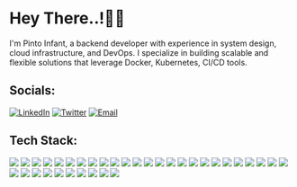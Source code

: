 <h1 align="">Hey There..!👨‍💻</h1>
<p align="">I'm Pinto Infant, a backend developer with experience in system design, cloud infrastructure, and DevOps. I specialize in building scalable and flexible solutions that leverage Docker, Kubernetes, CI/CD tools.</p>

##  Socials:
[![LinkedIn](https://img.shields.io/badge/LinkedIn--informational?style=flat&logo=LinkedIn&logoColor=white&color=fff)](https://linkedin.com/in/pinto-infant) [![Twitter](https://img.shields.io/badge/Twitter--informational?style=flat&logo=Twitter&logoColor=white&color=fff)](https://twitter.com/pintoinfant) [![Email](https://img.shields.io/badge/Gmail--informational?style=flat&logo=Gmail&logoColor=white&color=fff)](mailto:pintoinfantvalan@gmail.com) 


##  Tech Stack:
<img src="https://img.shields.io/badge/HTML5--informational?style=flat&logo=HTML5&logoColor=white&color=fff">&nbsp;<img src="https://img.shields.io/badge/Javascript--informational?style=flat&logo=Javascript&logoColor=white&color=fff">&nbsp;<img src="https://img.shields.io/badge/Python--informational?style=flat&logo=Python&logoColor=white&color=fff">&nbsp;<img src="https://img.shields.io/badge/Markdown--informational?style=flat&logo=Markdown&logoColor=white&color=fff">&nbsp;<img src="https://img.shields.io/badge/Shell Script--informational?style=flat&logo=gnu-bash&logoColor=white&color=fff">&nbsp;<img src="https://img.shields.io/badge/Typescript--informational?style=flat&logo=Typescript&logoColor=white&color=fff">&nbsp;<img src="https://img.shields.io/badge/Azure--informational?style=flat&logo=Azure-devops&logoColor=white&color=fff">&nbsp;<img src="https://img.shields.io/badge/Cloudflare--informational?style=flat&logo=Cloudflare&logoColor=white&color=fff">&nbsp;<img src="https://img.shields.io/badge/Netlify--informational?style=flat&logo=Netlify&logoColor=white&color=fff">&nbsp;<img src="https://img.shields.io/badge/Heroku--informational?style=flat&logo=Heroku&logoColor=white&color=fff">&nbsp;<img src="https://img.shields.io/badge/Glitch--informational?style=flat&logo=Glitch&logoColor=white&color=fff">&nbsp;<img src="https://img.shields.io/badge/Firebase--informational?style=flat&logo=Firebase&logoColor=white&color=fff">&nbsp;<img src="https://img.shields.io/badge/Vercel--informational?style=flat&logo=Vercel&logoColor=white&color=fff">&nbsp;<img src="https://img.shields.io/badge/Bootstrap--informational?style=flat&logo=Bootstrap&logoColor=white&color=fff">&nbsp;<img src="https://img.shields.io/badge/express.js--informational?style=flat&logo=Express&logoColor=white&color=fff">&nbsp;<img src="https://img.shields.io/badge/Chakra--informational?style=flat&logo=ChakraUI&logoColor=white&color=fff">&nbsp;<img src="https://img.shields.io/badge/Flask--informational?style=flat&logo=Flask&logoColor=white&color=fff">&nbsp;<img src="https://img.shields.io/badge/Insomnia--informational?style=flat&logo=Insomnia&logoColor=white&color=fff">&nbsp;<img src="https://img.shields.io/badge/JWT--informational?style=flat&logo=JSON%20web%20tokens&logoColor=white&color=fff">&nbsp;<img src="https://img.shields.io/badge/Node.js--informational?style=flat&logo=node.js&logoColor=white&color=fff">&nbsp;<img src="https://img.shields.io/badge/Next.js--informational?style=flat&logo=Next.js&logoColor=white&color=fff">&nbsp;<img src="https://img.shields.io/badge/React--informational?style=flat&logo=React&logoColor=white&color=fff">&nbsp;<img src="https://img.shields.io/badge/React_Native--informational?style=flat&logo=react&logoColor=white&color=fff">&nbsp;<img src="https://img.shields.io/badge/React_Router--informational?style=flat&logo=React-Router&logoColor=white&color=fff">&nbsp;<img src="https://img.shields.io/badge/Nginx--informational?style=flat&logo=Nginx&logoColor=white&color=fff">&nbsp;<img src="https://img.shields.io/badge/MariaDB--informational?style=flat&logo=MariaDB&logoColor=white&color=fff">&nbsp;<img src="https://img.shields.io/badge/MongoDB--informational?style=flat&logo=MongoDB&logoColor=white&color=fff">&nbsp;<img src="https://img.shields.io/badge/Supabase--informational?style=flat&logo=Supabase&logoColor=white&color=fff">&nbsp;<img src="https://img.shields.io/badge/SQLite--informational?style=flat&logo=SQLite&logoColor=white&color=fff">&nbsp;<img src="https://img.shields.io/badge/Redis--informational?style=flat&logo=Redis&logoColor=white&color=fff">&nbsp;<img src="https://img.shields.io/badge/PostgresQL--informational?style=flat&logo=PostgresQL&logoColor=white&color=fff">&nbsp;<img src="https://img.shields.io/badge/MySQL--informational?style=flat&logo=MySQL&logoColor=white&color=fff">&nbsp;<img src="https://img.shields.io/badge/Docker--informational?style=flat&logo=Docker&logoColor=white&color=fff">&nbsp;<img src="https://img.shields.io/badge/RaspberryPi--informational?style=flat&logo=RaspberryPi&logoColor=white&color=fff">&nbsp;<img src="https://img.shields.io/badge/Postman--informational?style=flat&logo=Postman&logoColor=white&color=fff">



<!--## Github Profile Stats:
<p align="center">
<img src="https://github-readme-streak-stats.herokuapp.com/?user=pintoinfant&background=0d1117&border=FFF&stroke=FFF&ring=FFF&fire=FFF&currStreakNum=FFF&sideNums=FFF&currStreakLabel=FFF&sideLabels=FFF&dates=FFF">
  </p>
<img src="https://github-readme-stats.vercel.app/api?username=pintoinfant&count_private=true&show_icons=true&title_color=FFF&icon_color=FFF&text_color=FFF&bg_color=0d1117">
<img src="https://raw.githubusercontent.com/pintoinfant/github-stats/master/generated/languages.svg">
<img src="https://activity-graph.herokuapp.com/graph?username=pintoinfant&bg_color=0d1117&color=fff&line=fff&point=fff&area_color=fff&area=true">-->
